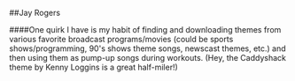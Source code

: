 ##Jay Rogers

####One quirk I have is my habit of finding and downloading themes from various favorite broadcast programs/movies (could be sports shows/programming, 90's shows theme songs, newscast themes, etc.) and then using them as pump-up songs during workouts. (Hey, the Caddyshack theme by Kenny Loggins is a great half-miler!)
